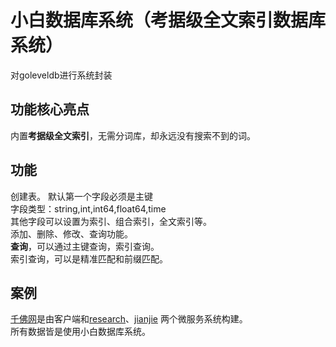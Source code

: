 # 小白数据库系统（考据级全文索引数据库系统）  
对goleveldb进行系统封装  

## 功能核心亮点  
内置**考据级全文索引**，无需分词库，却永远没有搜索不到的词。  

## 功能
创建表。 
默认第一个字段必须是主键 <br>
字段类型：string,int,int64,float64,time<br>
其他字段可以设置为索引、组合索引，全文索引等。<br>
添加、删除、修改、查询功能。<br>
**查询**，可以通过主键查询，索引查询。<br>
索引查询，可以是精准匹配和前缀匹配。<br>


## 案例 
[千佛网](http://www.soufoshuo.com)是由客户端和[research](https://github.com/liaoran123/research)、[jianjie](https://github.com/liaoran123/jianjie) 两个微服务系统构建。<br>
所有数据皆是使用小白数据库系统。

 
 